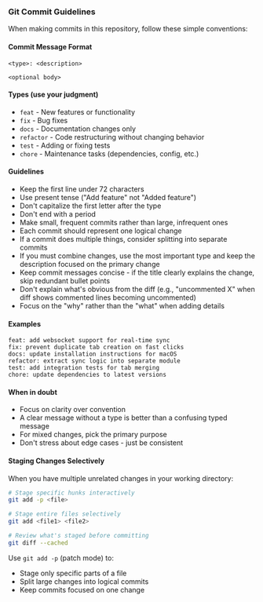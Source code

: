 ### Git Commit Guidelines

When making commits in this repository, follow these simple conventions:

#### Commit Message Format

```
<type>: <description>

<optional body>
```

#### Types (use your judgment)

- `feat` - New features or functionality
- `fix` - Bug fixes
- `docs` - Documentation changes only
- `refactor` - Code restructuring without changing behavior
- `test` - Adding or fixing tests
- `chore` - Maintenance tasks (dependencies, config, etc.)

#### Guidelines

- Keep the first line under 72 characters
- Use present tense ("Add feature" not "Added feature")
- Don't capitalize the first letter after the type
- Don't end with a period
- Make small, frequent commits rather than large, infrequent ones
- Each commit should represent one logical change
- If a commit does multiple things, consider splitting into separate commits
- If you must combine changes, use the most important type and keep the description focused on the primary change
- Keep commit messages concise - if the title clearly explains the change, skip redundant bullet points
- Don't explain what's obvious from the diff (e.g., "uncommented X" when diff shows commented lines becoming uncommented)
- Focus on the "why" rather than the "what" when adding details

#### Examples

```
feat: add websocket support for real-time sync
fix: prevent duplicate tab creation on fast clicks
docs: update installation instructions for macOS
refactor: extract sync logic into separate module
test: add integration tests for tab merging
chore: update dependencies to latest versions
```

#### When in doubt

- Focus on clarity over convention
- A clear message without a type is better than a confusing typed message
- For mixed changes, pick the primary purpose
- Don't stress about edge cases - just be consistent

#### Staging Changes Selectively

When you have multiple unrelated changes in your working directory:

```bash
# Stage specific hunks interactively
git add -p <file>

# Stage entire files selectively
git add <file1> <file2>

# Review what's staged before committing
git diff --cached
```

Use `git add -p` (patch mode) to:
- Stage only specific parts of a file
- Split large changes into logical commits
- Keep commits focused on one change
